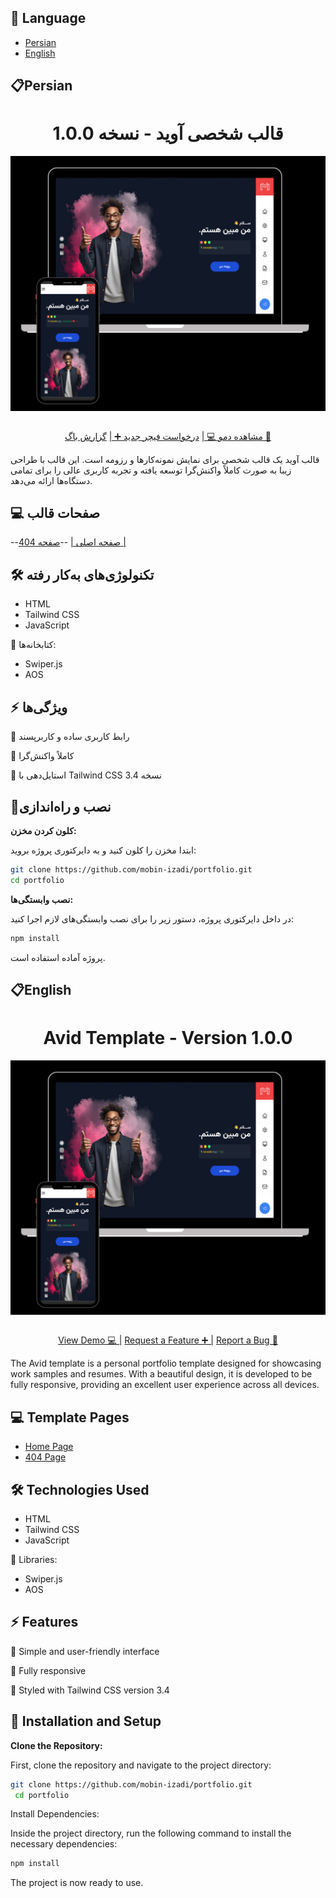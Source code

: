 ## 📄 Language
- [Persian](#Persian)
- [English](#English)

## 📋Persian
<h1 align="center">قالب شخصی آوید - نسخه 1.0.0</h1>
<img align="center" src="public/images/readme-img.jpg"/>
<br/>
<br/>
<div align="center">

 [مشاهده دمو 💻 |](https://mobin-izadi.github.io/portfolio/public)
 [درخواست فیچر جدید ➕ |](https://github.com/mobin-izadi/portfolio/issues)
 [گزارش باگ 🤝](https://github.com/mobin-izadi/portfolio/issues)
</div>

<p>قالب آوید یک قالب شخصی برای نمایش نمونه‌کارها و رزومه است. این قالب با طراحی زیبا به صورت کاملاً واکنش‌گرا توسعه یافته و تجربه کاربری عالی را برای تمامی دستگاه‌ها ارائه می‌دهد.</p>

## 💻 صفحات قالب
--[صفحه اصلی  |](https://mobin-izadi.github.io/portfolio/public)
--[صفحه 404  |](https://mobin-izadi.github.io/portfolio/public/pages/404.html)

## 🛠️ تکنولوژی‌های به‌کار رفته
- HTML
- Tailwind CSS
- JavaScript

🔗 کتابخانه‌ها:
- Swiper.js
- AOS

## ⚡️ ویژگی‌ها
🤩 رابط کاربری ساده و کاربرپسند

📱 کاملاً واکنش‌گرا

🎨 استایل‌دهی با Tailwind CSS نسخه 3.4



## 🚀نصب و راه‌اندازی

 **کلون کردن مخزن:**

   ابتدا مخزن را کلون کنید و به دایرکتوری پروژه بروید:

   ```bash
   git clone https://github.com/mobin-izadi/portfolio.git
   cd portfolio
   ```

**نصب وابستگی‌ها:**
   

در داخل دایرکتوری پروژه، دستور زیر را برای نصب وابستگی‌های لازم اجرا کنید:

```bash
npm install
```

پروژه آماده استفاده است.


## 📋English
<h1 align="center">Avid Template - Version 1.0.0</h1>
<img align="center" src="public/images/readme-img.jpg"/>
<br/>
<br/>
<div align="center">

 [View Demo 💻 |](https://mobin-izadi.github.io/portfolio/public)
 [Request a Feature ➕ |](https://github.com/mobin-izadi/portfolio/issues)
 [Report a Bug 🤝](https://github.com/mobin-izadi/portfolio/issues)
</div>

<p>The Avid template is a personal portfolio template designed for showcasing work samples and resumes. With a beautiful design, it is developed to be fully responsive, providing an excellent user experience across all devices.</p>

## 💻 Template Pages
- [Home Page](https://mobin-izadi.github.io/portfolio/public)
- [404 Page](https://mobin-izadi.github.io/portfolio/public/pages/404.html)

## 🛠️ Technologies Used
- HTML
- Tailwind CSS
- JavaScript

🔗 Libraries:
- Swiper.js
- AOS

## ⚡️ Features
🤩 Simple and user-friendly interface

📱 Fully responsive

🎨 Styled with Tailwind CSS version 3.4

## 🚀 Installation and Setup

**Clone the Repository:**

First, clone the repository and navigate to the project directory:

```bash
git clone https://github.com/mobin-izadi/portfolio.git
 cd portfolio
```
Install Dependencies:

Inside the project directory, run the following command to install the necessary dependencies:

```bash
npm install
```
The project is now ready to use.




